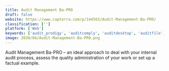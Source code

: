 ```yaml
---
title: Audit Management Ba-PRO
draft: false 
website: https://www.capterra.com/p/144563/Audit-Management-Ba-PRO/
classification: ['']
platform: ['Web']
keywords: ['audit_prodigy', 'auditcomply', 'auditdesktop', 'auditfile', 'checkbuster', 'checker', 'dockit_sharepoint_manager', 'erp_maestro', 'fastpath_assure', 'fastpath_audit_trail', 'intouch_audit', 'laser_audit_reporting_system', 'oplift', 'rivo_ehs_software', 'sai360', 'teammate', 'iauditor', 'strongdm']
image: 2020/04/Audit-Management-Ba-PRO.png
---
```

Audit Management Ba-PRO – an ideal approach to deal with your internal audit process, assess the quality administration of your work or set up a factual example.